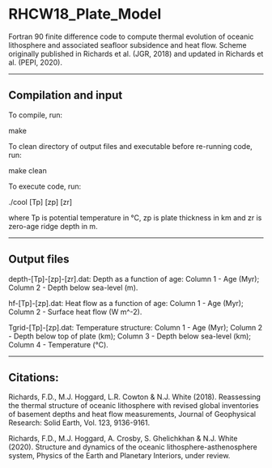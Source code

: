 # RHCW18_Plate_Model

Fortran 90 finite difference code to compute thermal evolution of oceanic lithosphere and associated seafloor subsidence and heat flow. 
Scheme originally published in Richards et al. (JGR, 2018) and updated in Richards et al. (PEPI, 2020).

---------------------
Compilation and input
---------------------

To compile, run:

make

To clean directory of output files and executable before re-running code, run:

make clean

To execute code, run:

./cool [Tp] [zp] [zr]

where Tp is potential temperature in °C, zp is plate thickness in km and zr is zero-age ridge depth in m.

------------
Output files
------------

depth-[Tp]-[zp]-[zr].dat: Depth as a function of age:   Column 1 - Age (Myr);
                                                        Column 2 - Depth below sea-level (m).

hf-[Tp]-[zp].dat: Heat flow as a function of age:       Column 1 - Age (Myr);
                                                        Column 2 - Surface heat flow (W m^-2).

Tgrid-[Tp]-[zp].dat: Temperature structure:             Column 1 - Age (Myr);
                                                        Column 2 - Depth below top of plate (km);
                                                        Column 3 - Depth below sea-level (km);
                                                        Column 4 - Temperature (°C).

------------
Citations:
------------

Richards, F.D., M.J. Hoggard, L.R. Cowton & N.J. White (2018). Reassessing the thermal structure of oceanic lithosphere with revised global inventories of basement depths and heat flow measurements, Journal of Geophysical Research: Solid Earth, Vol. 123, 9136-9161.

Richards, F.D., M.J. Hoggard, A. Crosby, S. Ghelichkhan & N.J. White (2020). Structure and dynamics of the oceanic lithosphere-asthenosphere system, Physics of the Earth and Planetary Interiors, under review.
